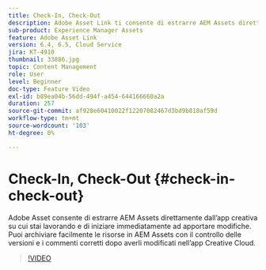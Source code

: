 ```yaml
---
title: Check-In, Check-Out
description: Adobe Asset Link ti consente di estrarre AEM Assets direttamente dall’app creativa su cui stai lavorando e di iniziare immediatamente ad apportare modifiche. Puoi archiviare facilmente le risorse in AEM Assets con il controllo delle versioni e i commenti corretti dopo averli modificati nell’app Creative Cloud.
sub-product: Experience Manager Assets
feature: Adobe Asset Link
version: 6.4, 6.5, Cloud Service
jira: KT-4910
thumbnail: 33886.jpg
topic: Content Management
role: User
level: Beginner
doc-type: Feature Video
exl-id: b89ea04b-56dd-494f-a454-644166660a2a
duration: 257
source-git-commit: af928e60410022f12207082467d3bd9b818af59d
workflow-type: tm+mt
source-wordcount: '103'
ht-degree: 0%

---
```


# Check-In, Check-Out {#check-in-check-out}

Adobe Asset consente di estrarre AEM Assets direttamente dall’app creativa su cui stai lavorando e di iniziare immediatamente ad apportare modifiche. Puoi archiviare facilmente le risorse in AEM Assets con il controllo delle versioni e i commenti corretti dopo averli modificati nell’app Creative Cloud.

>[!VIDEO](https://video.tv.adobe.com/v/33886?quality=12&learn=on)
